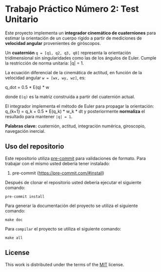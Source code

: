 # Trabajo Práctico Número 2: Test Unitario

Este proyecto implementa un **integrador cinemático de cuaterniones** para estimar la orientación de un cuerpo rígido a partir de mediciones de **velocidad angular** provenientes de giróscopos.

Un **cuaternión** `q = [q1, q2, q3, q0]` representa la orientación tridimensional sin singularidades como las
de los ángulos de Euler. Cumple la restricción de norma unitaria: |q| = 1.

La ecuación diferencial de la cinemática de actitud, en función de la velocidad angular `w = [wx, wy, wz]`, es:

q_dot = 0.5 * E(q) * w

donde `E(q)` es la matriz construida a partir del cuaternión actual.

El integrador implementa el método de Euler para propagar la orientación:
q_{k+1} = q_k + 0.5 * E(q_k) * w_k * dt
y posteriormente **normaliza** el resultado para mantener `|q| = 1`.

**Palabras clave:** cuaternión, actitud, integración numérica, giroscopio, navegación inercial.

## Uso del repositorio

Este repositorio utiliza [pre-commit](https://pre-commit.com) para validaciones de formato. Para trabajar con el mismo usted debería tener instalado:

1. pre-commit (https://pre-commit.com/#install)

Después de clonar el repositorio usted debería ejecutar el siguiente comando:

```
pre-commit install
```

Para generar la documentación del proyecto se utiliza el siguiente comando:

```
make doc

```
Para `compilar` el proyecto se utiliza el siguiente comando:

```
make all
```

## License

This work is distributed under the terms of the [MIT](https://spdx.org/licenses/MIT.html) license.
